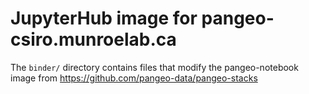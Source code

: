 # JupyterHub image for pangeo-csiro.munroelab.ca

The `binder/` directory contains files that modify the pangeo-notebook image from https://github.com/pangeo-data/pangeo-stacks
